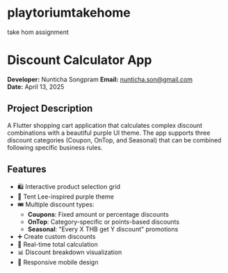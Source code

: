 # playtoriumtakehome
take hom assignment

# Discount Calculator App

**Developer:** Nunticha Songpram 
**Email:** nunticha.son@gmail.com  
**Date:** April 13, 2025  

## Project Description

A Flutter shopping cart application that calculates complex discount combinations with a beautiful purple UI theme. The app supports three discount categories (Coupon, OnTop, and Seasonal) that can be combined following specific business rules.

## Features

- 🛍️ Interactive product selection grid
- 💜 Tent Lee-inspired purple theme
- 🎟️ Multiple discount types:
  - **Coupons**: Fixed amount or percentage discounts
  - **OnTop**: Category-specific or points-based discounts
  - **Seasonal**: "Every X THB get Y discount" promotions
- ➕ Create custom discounts
- 🧮 Real-time total calculation
- 📊 Discount breakdown visualization
- 📱 Responsive mobile design
